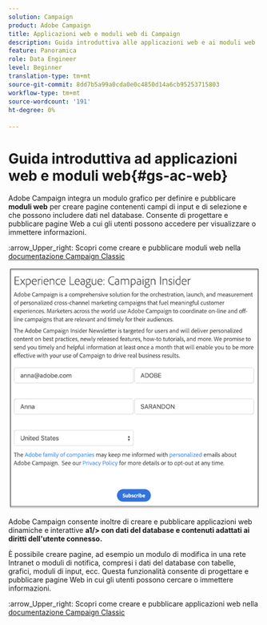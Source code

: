 ```yaml
---
solution: Campaign
product: Adobe Campaign
title: Applicazioni web e moduli web di Campaign
description: Guida introduttiva alle applicazioni web e ai moduli web
feature: Panoramica
role: Data Engineer
level: Beginner
translation-type: tm+mt
source-git-commit: 8dd7b5a99a0cda0e0c4850d14a6cb95253715803
workflow-type: tm+mt
source-wordcount: '191'
ht-degree: 0%

---
```


# Guida introduttiva ad applicazioni web e moduli web{#gs-ac-web}

Adobe Campaign integra un modulo grafico per definire e pubblicare **moduli web** per creare pagine contenenti campi di input e di selezione e che possono includere dati nel database. Consente di progettare e pubblicare pagine Web a cui gli utenti possono accedere per visualizzare o immettere informazioni.

:arrow_Upper_right: Scopri come creare e pubblicare moduli web nella [documentazione Campaign Classic](https://experienceleague.corp.adobe.com/docs/campaign-classic/using/designing-content/web-forms/about-web-forms.html?lang=en#designing-content)

![](assets/sample.png)

Adobe Campaign consente inoltre di creare e pubblicare applicazioni web dinamiche e interattive **a1/> con dati del database e contenuti adattati ai diritti dell&#39;utente connesso.**

È possibile creare pagine, ad esempio un modulo di modifica in una rete Intranet o moduli di notifica, compresi i dati del database con tabelle, grafici, moduli di input, ecc. Questa funzionalità consente di progettare e pubblicare pagine Web in cui gli utenti possono cercare o immettere informazioni.

:arrow_Upper_right: Scopri come creare e pubblicare applicazioni web nella [documentazione Campaign Classic](https://experienceleague.corp.adobe.com/docs/campaign-classic/using/designing-content/web-applications/about-web-applications.html?lang=en#designing-content)
